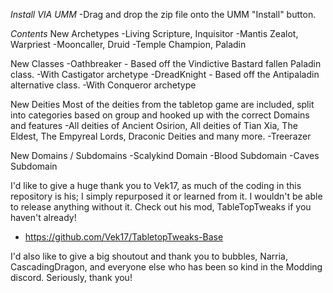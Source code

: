*Install VIA UMM*
-Drag and drop the zip file onto the UMM "Install" button.

*Contents*
New Archetypes
-Living Scripture, Inquisitor 
-Mantis Zealot, Warpriest
-Mooncaller, Druid
-Temple Champion, Paladin

New Classes
-Oathbreaker - Based off the Vindictive Bastard fallen Paladin class. 
  -With Castigator archetype
-DreadKnight - Based off the Antipaladin alternative class.
  -With Conqueror archetype

New Deities
Most of the deities from the tabletop game are included, split into categories based on group and hooked up with the correct Domains and features
-All deities of Ancient Osirion, All deities of Tian Xia, The Eldest, The Empyreal Lords, Draconic Deities and many more.
-Treerazer

New Domains / Subdomains
-Scalykind Domain
-Blood Subdomain
-Caves Subdomain


I'd like to give a huge thank you to Vek17, as much of the coding in this repository is his; I simply repurposed it or learned from it. I wouldn't be able to release
anything without it. Check out his mod, TableTopTweaks if you haven't already!
- https://github.com/Vek17/TabletopTweaks-Base

I'd also like to give a big shoutout and thank you to bubbles, Narria, CascadingDragon, and everyone else who has been so kind in the Modding discord.
Seriously, thank you!

